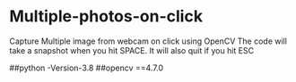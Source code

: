 # Multiple-photos-on-click
 Capture Multiple  image from webcam on click using OpenCV
 The code will take a snapshot when you hit SPACE. It will also quit if you hit ESC
 
 ##python -Version-3.8
 ##opencv ==4.7.0
 
